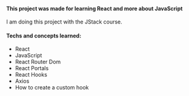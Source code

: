 #### This project was made for learning React and more about JavaScript

I am doing this project with the JStack course.

#### Techs and concepts learned:

- React
- JavaScript
- React Router Dom
- React Portals
- React Hooks
- Axios
- How to create a custom hook
